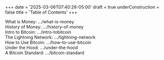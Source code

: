 +++
date = '2025-03-06T07:40:28-05:00'
draft = true
underConstruction = false
title = 'Table of Contents'
+++

What is Money: .../what-is-money  
History of Money: .../history-of-money  
Intro to Bitcoin: .../intro-tobitcoin  
The Lightning Network: .../lightning-network  
How to Use Bitcoin: .../how-to-use-bitcoin  
Under the Hood: .../under-the-hood  
A Bitcoin Standard: .../bitcoin-standard